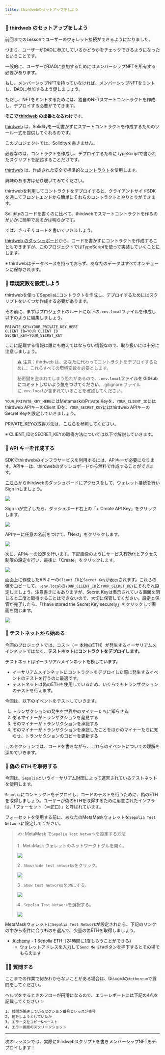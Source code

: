 ```yaml
---
title: thirdwebのセットアップをしよう
---
```

### 🍪 thirdweb のセットアップをしよう

前回までのLessonでユーザーのウォレット接続ができるようになりました。

つまり、ユーザーがDAOに参加しているかどうかをチェックできるようになったということです。

一般的に、ユーザーがDAOに参加するためにはメンバーシップNFTを所有する必要があります。

もし、メンバーシップNFTを持っていなければ、メンバーシップNFTをミントし、DAOに参加するよう促しましょう。

ただし、NFTをミントするためには、独自のNFTスマートコントラクトを作成し、デプロイする必要がでてきます。

**そこで [thirdweb](https://thirdweb.com/) の出番となるわけ**です。

[thirdweb](https://thirdweb.com/) は、Solidityを一切書かずにスマートコントラクトを作成するためのツール一式を提供してくれるのです。

このプロジェクトでは、Solidityを書きません。

必要なのは、コントラクトを作成し、デプロイするためにTypeScriptで書かれたスクリプトを記述することだけです。

[thirdweb](https://thirdweb.com/) は、作成された安全で標準的な[コントラクト](https://github.com/thirdweb-dev/contracts)を使用します。

興味のある方はぜひ覗いてみてください。

thirdwebを利用してコントラクトをデプロイすると、クライアントサイドSDKを通してフロントエンドから簡単にそれらのコントラクトとやりとりができます。

Solidityのコードを書くのに比べて、thirdwebでスマートコントラクトを作るのがいかに簡単であるかは明らかです。

では、さっそくコードを書いていきましょう。

[thirdweb のダッシュボード](https://thirdweb.com/dashboard)から、コードを書かずにコントラクトを作成することもできますが、このプロジェクトではTypeScriptを使って実装していくことにします。

※ thirdwebはデータベースを持っておらず、あなたのデータはすべてオンチェーンに保存されます。

### 📝 環境変数を設定しよう

thirdwebを使ってSepoliaにコントラクトを作成し、デプロイするためにはスクリプトをいくつか作成する必要があります。

その前に、まずはプロジェクトのルートに以下の`.env.local`ファイルを作成し以下のように編集しましょう。

```plaintext
PRIVATE_KEY=YOUR_PRIVATE_KEY_HERE
CLIENT_ID=YOUR_CLIENT_ID
SECRET_KEY=YOUR_SECRET_KEY
```

ここに記載する情報は誰にも教えてはならない情報なので、取り扱いには十分に注意しましょう。

> ⚠️ 注意：thirdweb は、あなたに代わってコントラクトをデプロイするために、これらすべての環境変数を必要とします。
>
> 秘密鍵を盗まれてしまう恐れがあるので、**`.env.local`ファイルを GitHub にコミットしないよう気をつけてください**。.gitignore ファイルに`.env.local`が含まれていることを確認してください。

`YOUR_PRIVATE_KEY_HERE`にはMetamaskのPrivate Keyを、`YOUR_CLIENT_ID`にはthirdweb APIキーのClient IDを、`YOUR_SECRET_KEY`にはthirdweb APIキーのSecret Keyを設定していきましょう。

PRIVATE_KEYの取得方法は、[こちら](https://metamask.zendesk.com/hc/en-us/articles/360015289632-How-to-Export-an-Account-Private-Key)を参照してください。

※ CLIENT_IDとSECRET_KEYの取得方法については以下で解説していきます。

### 🔑 API キーを作成する

SDKでthirdwebのインフラサービスを利用するには、APIキーが必要になります。APIキーは、thirdwebのダッシュボードから無料で作成することができます。

[こちら](https://thirdweb.com/dashboard/settings/api-keys)からthirdwebのダッシュボードにアクセスをして、ウォレット接続を行いSign inしましょう。

![](/images/ETH-DAO/section-2/2_1_1.png)

Sign inが完了したら、ダッシュボード右上の「+ Create API Key」をクリックします。

![](/images/ETH-DAO/section-2/2_1_2.png)

APIキーに任意の名前をつけて、「Next」をクリックします。

![](/images/ETH-DAO/section-2/2_1_3.png)

次に、APIキーの設定を行います。下記画像のようにサービス有効化とアクセス制限の設定を行い、最後に「Create」をクリックします。

![](/images/ETH-DAO/section-2/2_1_4.jpg)

画面上に作成したAPIキーの`Client ID`と`Secret Key`が表示されます。これらの値をコピーして、`.env.local`の`YOUR_CLIENT_ID`と`YOUR_SECRET_KEY`にそれぞれ設定しましょう。注意書きにもありますが、Secret Keyは表示されている画面を閉じると二度と取得することはできないので、大切に保管してください。設定と保管が完了したら、「I have stored the Secret Key securely」をクリックして画面を閉じます。

![](/images/ETH-DAO/section-2/2_1_5.png)

### 🐣 テストネットから始める

今回のプロジェクトでは、コスト（＝ 本物のETH）が発生するイーサリアムメインネットではなく、**テストネットにコントラクトをデプロイします。**

テストネットはイーサリアムメインネットを模しています。

- イーサリアムメインネットにコントラクトをデプロイした際に発生するイベントのテストを行うのに最適です。
- テストネットは偽のETHを使用しているため、いくらでもトランザクションのテストを行えます。

今回は、以下のイベントをテストしていきます。

1. トランザクションの発生を世界中のマイナーたちに知らせる
2. あるマイナーがトランザクションを発見する
3. そのマイナーがトランザクションを承認する
4. そのマイナーがトランザクションを承認したことをほかのマイナーたちに知らせ、トランザクションのコピーを更新する

このセクションでは、コードを書きながら、これらのイベントについての理解を深めていきます。

### 🚰 偽の ETH を取得する

今回は、`Sepolia`というイーサリアム財団によって運営されているテストネットを使用します。

`Sepolia`にコントラクトをデプロイし、コードのテストを行うために、偽のETHを取得しましょう。ユーザーが偽のETHを取得するために用意されたインフラは、「フォーセット（＝蛇口）」と呼ばれています。

フォーセットを使用する前に、あなたのMetaMaskウォレットを`Sepolia Test Network`に設定してください。

> ✍️: MetaMask で`Sepolia Test Network`を設定する方法
>
> 1 \. MetaMask ウォレットのネットワークトグルを開く。
>
> ![](/images/ETH-DAO/section-2/2_1_6.png)
>
> 2 \. `Show/hide test networks`をクリック。
>
> ![](/images/ETH-DAO/section-2/2_1_7.png)
>
> 3 \. `Show test networks`を`ON`にする。
>
> ![](/images/ETH-DAO/section-2/2_1_8.png)
>
> 4 \. `Sepolia Test Network`を選択する。
>
> ![](/images/ETH-DAO/section-2/2_1_9.png)

MetaMaskウォレットに`Sepolia Test Network`が設定されたら、下記のリンクの中から条件に合うものを選んで、少量の偽ETHを取得しましょう。

- [Alchemy](https://sepoliafaucet.com/) - 1 Sepolia ETH（24時間に1度もらうことができる）
  - ウォレットアドレスを入力して`Send Me ETH`ボタンを押下するとその場でもらえます

### 🙋‍♂️ 質問する

ここまでの作業で何かわからないことがある場合は、Discordの`#ethereum`で質問をしてください。

ヘルプをするときのフローが円滑になるので、エラーレポートには下記の4点を記載してください ✨

```
1. 質問が関連しているセクション番号とレッスン番号
2. 何をしようとしていたか
3. エラー文をコピー&ペースト
4. エラー画面のスクリーンショット
```

---

次のレッスンでは、実際にthirdwebスクリプトを書きメンバーシップNFTをデプロイします！

